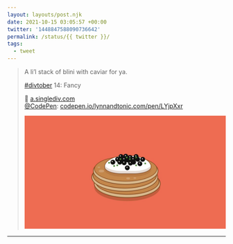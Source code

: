 ```yaml
---
layout: layouts/post.njk
date: 2021-10-15 03:05:57 +00:00
twitter: '1448847588090736642'
permalink: /status/{{ twitter }}/
tags: 
  - tweet
---
```


> A li’l stack of blini with caviar for ya.
> 
> [#divtober](https://twitter.com/hashtag/divtober) 14: Fancy
> 
> 🥞 [a.singlediv.com](https://a.singlediv.com)  
> [@CodePen](https://twitter.com/CodePen): [codepen.io/lynnandtonic.com/pen/LYjpXxr](https://codepen.io/lynnandtonic/pen/LYjpXxr)
> 
> ![illustration of three blini topped with sour cream, caviar, and chives](/img/1448847588090736642-FBtWzrVVQAQvZEZ.jpg)

---
